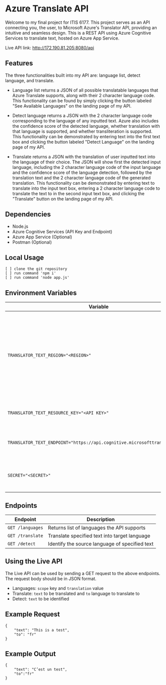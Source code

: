# Azure Translate API

Welcome to my final project for ITIS 6177. This project serves as an API connecting you, the user, to Microsoft Azure's Translator API, providing an intuitive and seamless design. This is a REST API using Azure Cognitive Services to translate text, hosted on Azure App Service. 

Live API link: http://172.190.81.205:8080/api

## Features 

The three functionalities built into my API are: language list, detect language, and translate.

- Language list returns a JSON of all possible translatable languages that Azure Translate supports, along with their 2 character language code. This functionality can be found by simply clicking the button labeled "See Available Languages" on the landing page of my API.

- Detect language returns a JSON with the 2 character language code corresponding to the language of any inputted text. Azure also includes the confidence score of the detected language, whether translation with that language is supported, and whether transliteration is supported. This functionality can be demonstrated by entering text into the first text box and clicking the button labeled "Detect Language" on the landing page of my API.

- Translate returns a JSON with the translation of user inputted text into the language of their choice. The JSON will show first the detected input language, including the 2 character language code of the input language and the confidence score of the language detection, followed by the translation text and the 2 character language code of the generated translation. This functionality can be demonstrated by entering text to translate into the input text box, entering a 2 character language code to translate the text to in the second input text box, and clicking the "Translate" button on the landing page of my API.

## Dependencies 

- Node.js
- Azure Cognitive Services (API Key and Endpoint)
- Azure App Service (Optional)
- Postman (Optional)

## Local Usage

```
[ ] clone the git repository
[ ] run command 'npm i'
[ ] run command 'node app.js'
```  

## Environment Variables 

| Variable                            | Description                                                                           |
| ----------------------------------- | ------------------------------------------------------------------------------------- |
| `TRANSLATOR_TEXT_REGION="<REGION>"` | This is the region that is used to translate the text. It should be in the format "region" e.g. "eastus". This must match the Azure region |
| `TRANSLATOR_TEXT_RESOURCE_KEY="<API KEY>"` | This is the API key to authenticate the user |
| `TRANSLATOR_TEXT_ENDPOINT="https://api.cognitive.microsofttranslator.com"` | This is the endpoint used to translate the text |
| `SECRET="<SECRET>"`                 | This is the secret key used to authenticate the user                          |


## Endpoints

| Endpoint             | Description                                     |
| -------------------- | ----------------------------------------------- |
| `GET /languages`     | Returns list of languages the API supports      |
| `GET /translate`     | Translate specified text into target language   |
| `GET /detect`        | Identify the source language of specified text  |

## Using the Live API

The Live API can be used by sending a GET request to the above endpoints. The request body should be in JSON format. 

- Languages: ```scope``` key and ```translation``` value
- Translate: ```text``` to be translated and ```to``` language to translate to
- Detect: ```text``` to be identified

## Example Request

```
{ 
    "text": "This is a test",
    "to": "fr"
}
```

## Example Output

```
{
    "text": "C’est un test",
    "to":"fr"
}
```
